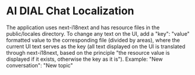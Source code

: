 # AI DIAL Chat Localization

The application uses next-i18next and has resource files in the public/locales directory.
To change any text on the UI, add a "key": "value" formatted value to the corresponding file (divided by areas), where the current UI text serves as the key (all text displayed on the UI is translated through next-i18next, based on the principle "the resource value is displayed if it exists, otherwise the key as it is").
Example:
"New conversation": "New topic"
